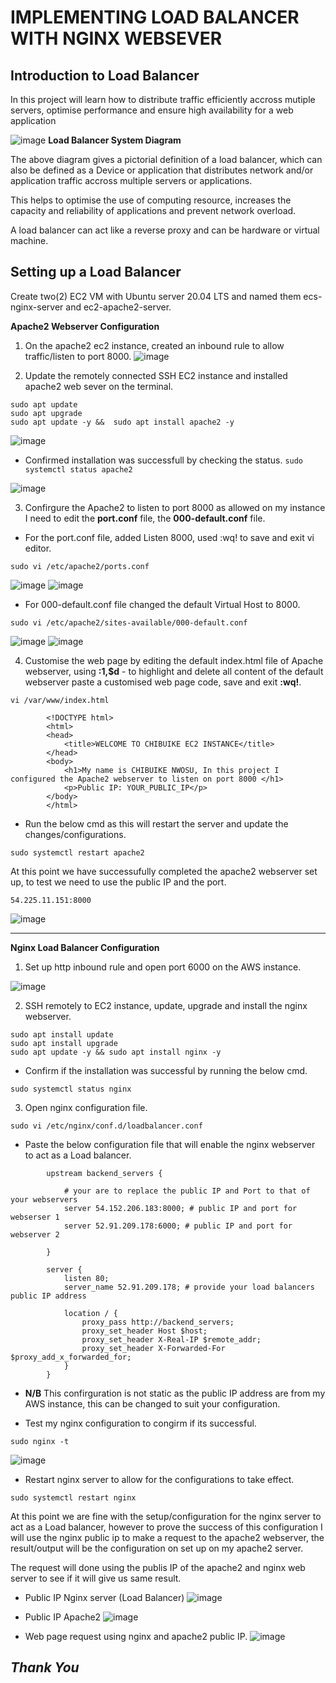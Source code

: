 # IMPLEMENTING LOAD BALANCER WITH NGINX WEBSEVER

## Introduction to Load Balancer
In this project will learn how to distribute traffic efficiently accross mutiple servers, optimise performance and ensure high availability for a web application

![image](https://github.com/chibyke01/DevOps_Projects/assets/103823637/4b8d279a-e975-4a61-ba3b-e6cc3c2128de)
         **Load Balancer System Diagram**

The above diagram gives a pictorial definition of a load balancer, which can also be defined as a Device or application that distributes network and/or application traffic accross multiple servers or applications. 

This helps to optimise the use of computing resource, increases the capacity and reliability of applications and prevent network overload.

A load balancer can act like a reverse proxy and can be hardware or virtual machine.

## Setting up a Load Balancer
Create two(2) EC2 VM with Ubuntu server 20.04 LTS and named them ecs-nginx-server and ec2-apache2-server.

**Apache2 Webserver Configuration**

1. On the apache2 ec2 instance, created an inbound rule to allow traffic/listen to port 8000.
![image](https://github.com/chibyke01/DevOps_Projects/assets/103823637/e30958db-7b2a-4ce2-b439-e7f258d76328)

2. Update the remotely connected SSH EC2 instance and installed apache2 web sever on the terminal.
```
sudo apt update 
sudo apt upgrade 
sudo apt update -y &&  sudo apt install apache2 -y
```
![image](https://github.com/chibyke01/DevOps_Projects/assets/103823637/b31c5e17-23fc-47a4-a4b3-088d6c50fe86)

* Confirmed installation was successfull by checking the status.
`sudo systemctl status apache2`

![image](https://github.com/chibyke01/DevOps_Projects/assets/103823637/70080f48-876f-4eeb-9d9f-81afd948b261)

3. Confirgure the Apache2 to listen to port 8000 as allowed on my instance I need to edit the **port.conf** file, the **000-default.conf** file.

* For the port.conf file, added Listen 8000, used :wq! to save and exit vi editor.

`sudo vi /etc/apache2/ports.conf`

![image](https://github.com/chibyke01/DevOps_Projects/assets/103823637/6d1dd8bc-9834-438e-ae87-18d78c8069b5)
![image](https://github.com/chibyke01/DevOps_Projects/assets/103823637/95fe42f3-ce28-42e8-95ef-fae1fe1bd092)

* For 000-default.conf file changed the default Virtual Host to 8000.

`sudo vi /etc/apache2/sites-available/000-default.conf`

![image](https://github.com/chibyke01/DevOps_Projects/assets/103823637/c5e6598b-db49-4c5d-b71e-b3b9d8ebb823)
![image](https://github.com/chibyke01/DevOps_Projects/assets/103823637/48a723f9-0347-4035-945a-85cb2f830745)

4. Customise the web page by editing the default index.html file of Apache webserver, using **:1,$d** - to highlight and delete all content of the default webserver paste a customised web page code, save and exit **:wq!**.

`vi /var/www/index.html`
```
        <!DOCTYPE html>
        <html>
        <head>
            <title>WELCOME TO CHIBUIKE EC2 INSTANCE</title>
        </head>
        <body>
            <h1>My name is CHIBUIKE NWOSU, In this project I configured the Apache2 webserver to listen on port 8000 </h1>
            <p>Public IP: YOUR_PUBLIC_IP</p>
        </body>
        </html>
```
* Run the below cmd as this will restart the server and update the changes/configurations.

`sudo systemctl restart apache2`

At this point we have successufully completed the apache2 webserver set up, to test we need to use the public IP and the port.

`54.225.11.151:8000`

![image](https://github.com/chibyke01/DevOps_Projects/assets/103823637/136517b6-2a3c-42d9-8941-915e73eef83a)

-----

**Nginx Load Balancer Configuration**

1. Set up http inbound rule and open port 6000 on the AWS instance.

![image](https://github.com/chibyke01/DevOps_Projects/assets/103823637/94f85cb4-4d18-4569-bd6f-538551266b0e)

2. SSH remotely to EC2 instance, update, upgrade and install the nginx webserver.
```
sudo apt install update 
sudo apt install upgrade 
sudo apt update -y && sudo apt install nginx -y
```
* Confirm if the installation was successful by running the below cmd.

`sudo systemctl status nginx`

3. Open nginx configuration file.

`sudo vi /etc/nginx/conf.d/loadbalancer.conf`

 * Paste the below configuration file that will enable the nginx webserver to act as a Load balancer.
```
        upstream backend_servers {

            # your are to replace the public IP and Port to that of your webservers
            server 54.152.206.183:8000; # public IP and port for webserser 1
            server 52.91.209.178:6000; # public IP and port for webserver 2

        }

        server {
            listen 80;
            server_name 52.91.209.178; # provide your load balancers public IP address

            location / {
                proxy_pass http://backend_servers;
                proxy_set_header Host $host;
                proxy_set_header X-Real-IP $remote_addr;
                proxy_set_header X-Forwarded-For $proxy_add_x_forwarded_for;
            }
        }
```
* **N/B** This confirguration is not static as the public IP address are from my AWS instance, this can be changed to suit your configuration.

* Test my nginx configuration to congirm if its successful.

`sudo nginx -t`

![image](https://github.com/chibyke01/DevOps_Projects/assets/103823637/1a9e5399-ff71-4172-beb9-6566baae2da7)

* Restart nginx server to allow for the configurations to take effect.

`sudo systemctl restart nginx`

At this point we are fine with the setup/configuration for the nginx server to act as a Load balancer, however to prove the success of this configuration I will use the nginx public ip to make a request to the apache2 webserver, the result/output will be the configuration on set up on my apache2 server.
 
The request will done using the publis IP of the apache2 and nginx web server to see if it will give us same result.

* Public IP Nginx server (Load Balancer)
![image](https://github.com/chibyke01/DevOps_Projects/assets/103823637/70924aad-fbb2-4433-b2f4-6cb18de481b6)

* Public IP Apache2
![image](https://github.com/chibyke01/DevOps_Projects/assets/103823637/c4b2b8cc-869c-4215-8705-ae7d6e189259)

* Web page request using nginx and apache2 public IP.
![image](https://github.com/chibyke01/DevOps_Projects/assets/103823637/373a9c97-8634-4819-b9a6-5f343e97ea3d)



## _Thank You_
